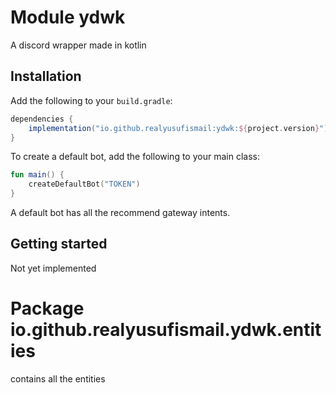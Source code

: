 

# Module ydwk

A discord wrapper made in kotlin

## Installation

Add the following to your `build.gradle`:

```gradle
dependencies {
    implementation("io.github.realyusufismail:ydwk:${project.version}")
}
```

To create a default bot, add the following to your main class:

```kotlin
fun main() {
    createDefaultBot("TOKEN")
}
```

A default bot has all the recommend gateway intents.

## Getting started

Not yet implemented

# Package io.github.realyusufismail.ydwk.entities

contains all the entities